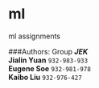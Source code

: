 # ml
ml assignments

###Authors:
Group ***JEK***  
**Jialin Yuan**  `932-983-933`  
**Eugene Soe**   `932-981-978`  
**Kaibo Liu**    `932-976-427`  